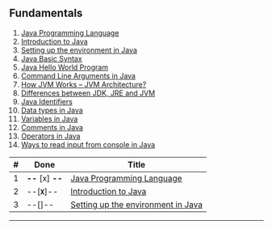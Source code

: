 ## Fundamentals 

1. [Java Programming Language](https://www.geeksforgeeks.org/java/)
2. [Introduction to Java](https://www.geeksforgeeks.org/introduction-to-java/?ref=lbp)
3. [Setting up the environment in Java](https://www.geeksforgeeks.org/setting-environment-java/?ref=lbp)
4. [Java Basic Syntax](https://www.geeksforgeeks.org/java-basic-syntax/?ref=lbp)
5. [Java Hello World Program](https://www.geeksforgeeks.org/java-hello-world-program/?ref=lbp)
6. [Command Line Arguments in Java](https://www.geeksforgeeks.org/command-line-arguments-in-java/?ref=lbp)
7. [How JVM Works – JVM Architecture?](https://www.geeksforgeeks.org/jvm-works-jvm-architecture/?ref=lbp)
8. [Differences between JDK, JRE and JVM](https://www.geeksforgeeks.org/differences-jdk-jre-jvm/?ref=lbp)
9. [Java Identifiers](https://www.geeksforgeeks.org/java-identifiers/?ref=lbp)
10. [Data types in Java](https://www.geeksforgeeks.org/data-types-in-java/?ref=lbp)
11. [Variables in Java](https://www.geeksforgeeks.org/variables-in-java/?ref=lbp)
12. [Comments in Java](https://www.geeksforgeeks.org/comments-in-java/?ref=lbp)
13. [Operators in Java](https://www.geeksforgeeks.org/operators-in-java/?ref=lbp)
14. [Ways to read input from console in Java](https://www.geeksforgeeks.org/ways-to-read-input-from-console-in-java/?ref=lbp)


| # | Done | Title |
| - | ---- | ----- | 
| 1 | **--** [x] **--** | [Java Programming Language](https://www.geeksforgeeks.org/java/) |
| 2 | --[**`X`**]-- | [Introduction to Java](https://www.geeksforgeeks.org/introduction-to-java/?ref=lbp) | 
| 3 | --[]-- | [Setting up the environment in Java](https://www.geeksforgeeks.org/setting-environment-java/?ref=lbp) |
------
